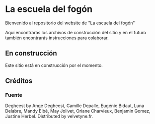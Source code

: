 # La escuela del fogón

Bienvenido al repositorio del website de "La escuela del fogón"

Aquí encontrarás los archivos de construcción del sitio y en el futuro también encontrarás instrucciones para colaborar.

## En construcción

Este sitio está en construcción por el momento.

## Créditos

### Fuente
Degheest by Ange Degheest, Camille Depalle, Eugénie Bidaut, Luna Delabre, Mandy Elbé, May Jolivet, Oriane Charvieux, Benjamin Gomez, Justine Herbel. Distributed by velvetyne.fr.